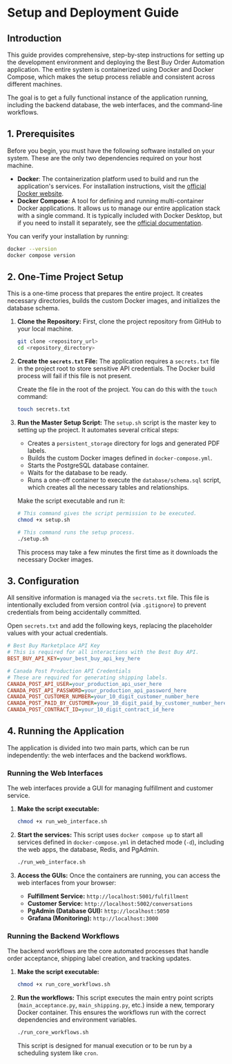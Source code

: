 # Setup and Deployment Guide

## Introduction

This guide provides comprehensive, step-by-step instructions for setting up the development environment and deploying the Best Buy Order Automation application. The entire system is containerized using Docker and Docker Compose, which makes the setup process reliable and consistent across different machines.

The goal is to get a fully functional instance of the application running, including the backend database, the web interfaces, and the command-line workflows.

## 1. Prerequisites

Before you begin, you must have the following software installed on your system. These are the only two dependencies required on your host machine.

-   **Docker**: The containerization platform used to build and run the application's services. For installation instructions, visit the [official Docker website](https://docs.docker.com/get-docker/).
-   **Docker Compose**: A tool for defining and running multi-container Docker applications. It allows us to manage our entire application stack with a single command. It is typically included with Docker Desktop, but if you need to install it separately, see the [official documentation](https://docs.docker.com/compose/install/).

You can verify your installation by running:
```bash
docker --version
docker compose version
```

## 2. One-Time Project Setup

This is a one-time process that prepares the entire project. It creates necessary directories, builds the custom Docker images, and initializes the database schema.

1.  **Clone the Repository:**
    First, clone the project repository from GitHub to your local machine.
    ```bash
    git clone <repository_url>
    cd <repository_directory>
    ```

2.  **Create the `secrets.txt` File:**
    The application requires a `secrets.txt` file in the project root to store sensitive API credentials. The Docker build process will fail if this file is not present.

    Create the file in the root of the project. You can do this with the `touch` command:
    ```bash
    touch secrets.txt
    ```

3.  **Run the Master Setup Script:**
    The `setup.sh` script is the master key to setting up the project. It automates several critical steps:
    -   Creates a `persistent_storage` directory for logs and generated PDF labels.
    -   Builds the custom Docker images defined in `docker-compose.yml`.
    -   Starts the PostgreSQL database container.
    -   Waits for the database to be ready.
    -   Runs a one-off container to execute the `database/schema.sql` script, which creates all the necessary tables and relationships.

    Make the script executable and run it:
    ```bash
    # This command gives the script permission to be executed.
    chmod +x setup.sh

    # This command runs the setup process.
    ./setup.sh
    ```
    This process may take a few minutes the first time as it downloads the necessary Docker images.

## 3. Configuration

All sensitive information is managed via the `secrets.txt` file. This file is intentionally excluded from version control (via `.gitignore`) to prevent credentials from being accidentally committed.

Open `secrets.txt` and add the following keys, replacing the placeholder values with your actual credentials.

```ini
# Best Buy Marketplace API Key
# This is required for all interactions with the Best Buy API.
BEST_BUY_API_KEY=your_best_buy_api_key_here

# Canada Post Production API Credentials
# These are required for generating shipping labels.
CANADA_POST_API_USER=your_production_api_user_here
CANADA_POST_API_PASSWORD=your_production_api_password_here
CANADA_POST_CUSTOMER_NUMBER=your_10_digit_customer_number_here
CANADA_POST_PAID_BY_CUSTOMER=your_10_digit_paid_by_customer_number_here
CANADA_POST_CONTRACT_ID=your_10_digit_contract_id_here
```

## 4. Running the Application

The application is divided into two main parts, which can be run independently: the web interfaces and the backend workflows.

### Running the Web Interfaces

The web interfaces provide a GUI for managing fulfillment and customer service.

1.  **Make the script executable:**
    ```bash
    chmod +x run_web_interface.sh
    ```

2.  **Start the services:**
    This script uses `docker compose up` to start all services defined in `docker-compose.yml` in detached mode (`-d`), including the web apps, the database, Redis, and PgAdmin.
    ```bash
    ./run_web_interface.sh
    ```

3.  **Access the GUIs:**
    Once the containers are running, you can access the web interfaces from your browser:
    -   **Fulfillment Service:** `http://localhost:5001/fulfillment`
    -   **Customer Service:** `http://localhost:5002/conversations`
    -   **PgAdmin (Database GUI):** `http://localhost:5050`
    -   **Grafana (Monitoring):** `http://localhost:3000`

### Running the Backend Workflows

The backend workflows are the core automated processes that handle order acceptance, shipping label creation, and tracking updates.

1.  **Make the script executable:**
    ```bash
    chmod +x run_core_workflows.sh
    ```

2.  **Run the workflows:**
    This script executes the main entry point scripts (`main_acceptance.py`, `main_shipping.py`, etc.) inside a new, temporary Docker container. This ensures the workflows run with the correct dependencies and environment variables.
    ```bash
    ./run_core_workflows.sh
    ```
    This script is designed for manual execution or to be run by a scheduling system like `cron`.
